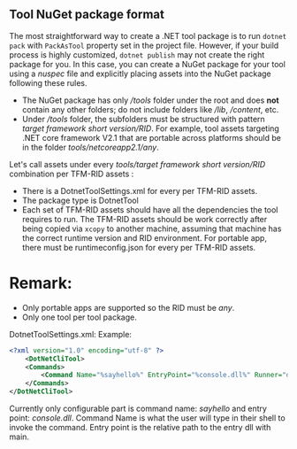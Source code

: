 Tool NuGet package format
-------------------------------------------

The most straightforward way to create a .NET tool package is to run `dotnet pack` with `PackAsTool` property set in the project file. However, if your build process is highly customized, `dotnet publish` may not create the right package for you. In this case, you can create a NuGet package for your tool using a *nuspec* file and explicitly placing assets into the NuGet package following these rules.

- The NuGet package has only _/tools_ folder under the root and does **not** contain any other folders; do not include folders like  _/lib_, _/content_, etc.
- Under _/tools_ folder, the subfolders must be structured with pattern _target framework short version/RID_. For example, tool assets targeting .NET core framework V2.1 that are portable across platforms should be in the folder _tools/netcoreapp2.1/any_.

Let's call assets under every _tools/target framework short version/RID_ combination per TFM-RID assets :
- There is a DotnetToolSettings.xml for every per TFM-RID assets.
- The package type is DotnetTool
- Each set of TFM-RID assets should have all the dependencies the tool requires to run. The TFM-RID assets should be work correctly after being copied via `xcopy` to another machine, assuming that machine has the correct runtime version and RID environment. For portable app, there must be runtimeconfig.json for every per TFM-RID assets.

# Remark:
- Only portable apps are supported so the RID must be _any_.
- Only one tool per tool package.

DotnetToolSettings.xml:
Example:
```xml
<?xml version="1.0" encoding="utf-8" ?>
    <DotNetCliTool>
    <Commands>
        <Command Name="%sayhello%" EntryPoint="%console.dll%" Runner="dotnet" />
    </Commands>
</DotNetCliTool>
```
Currently only configurable part is command name: _sayhello_ and entry point: _console.dll_. Command Name is what the user will type in their shell to invoke the command. Entry point is the relative path to the entry dll with main.
